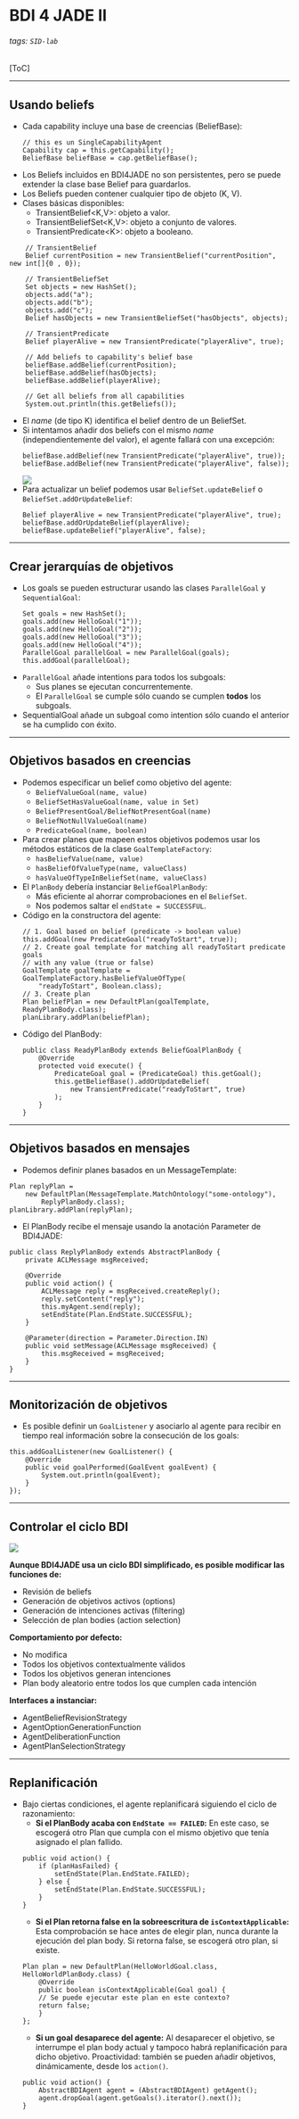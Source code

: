 # BDI 4 JADE II

[//]: # (Poner aqui link al pdf)

###### tags: `SID-lab`

[ToC]

---

## Usando beliefs

* Cada capability incluye una base de creencias (BeliefBase):
    ```java=1 ('*.java')
    // this es un SingleCapabilityAgent
    Capability cap = this.getCapability();
    BeliefBase beliefBase = cap.getBeliefBase();
    ```
* Los Beliefs incluidos en BDI4JADE no son persistentes, pero se puede extender la clase base Belief para guardarlos.
* Los Beliefs pueden contener cualquier tipo de objeto (K, V).
* Clases básicas disponibles:
    * TransientBelief<K,V>: objeto a valor.
    * TransientBeliefSet<K,V>: objeto a conjunto de valores.
    * TransientPredicate\<K>: objeto a booleano.
    
```java=1 ('*.java')
    // TransientBelief
    Belief currentPosition = new TransientBelief("currentPosition", new int[]{0 , 0});
    
    // TransientBeliefSet
    Set objects = new HashSet();
    objects.add("a");
    objects.add("b");
    objects.add("c");
    Belief hasObjects = new TransientBeliefSet("hasObjects", objects);

    // TransientPredicate
    Belief playerAlive = new TransientPredicate("playerAlive", true);

    // Add beliefs to capability's belief base
    beliefBase.addBelief(currentPosition);
    beliefBase.addBelief(hasObjects);
    beliefBase.addBelief(playerAlive);

    // Get all beliefs from all capabilities
    System.out.println(this.getBeliefs());
```
* El *name* (de tipo K) identifica el belief dentro de un BeliefSet.
* Si intentamos añadir dos beliefs con el mismo *name* (independientemente del valor), el agente fallará con una excepción:
    ```java=1 ('*.java')
    beliefBase.addBelief(new TransientPredicate("playerAlive", true));
    beliefBase.addBelief(new TransientPredicate("playerAlive", false));
    ```
    ![](https://i.imgur.com/aqmVGMQ.png)
* Para actualizar un belief podemos usar `BeliefSet.updateBelief` o `BeliefSet.addOrUpdateBelief`:
    ```java=1 ('*.java')
    Belief playerAlive = new TransientPredicate("playerAlive", true);
    beliefBase.addOrUpdateBelief(playerAlive);
    beliefBase.updateBelief("playerAlive", false);
    ```


---

## Crear jerarquías de objetivos

* Los goals se pueden estructurar usando las clases `ParallelGoal` y `SequentialGoal`:
    ```java=1 ('*.java')
    Set goals = new HashSet();
    goals.add(new HelloGoal("1"));
    goals.add(new HelloGoal("2"));
    goals.add(new HelloGoal("3"));
    goals.add(new HelloGoal("4"));
    ParallelGoal parallelGoal = new ParallelGoal(goals);
    this.addGoal(parallelGoal);
    ```
* `ParallelGoal` añade intentions para todos los subgoals:
    * Sus planes se ejecutan concurrentemente.
    * El `ParallelGoal` se cumple sólo cuando se cumplen **todos** los subgoals.
* SequentialGoal añade un subgoal como intention sólo cuando el anterior se ha cumplido con éxito.

---


## Objetivos basados en creencias

* Podemos especificar un belief como objetivo del agente:
    * `BeliefValueGoal(name, value)`
    * `BeliefSetHasValueGoal(name, value in Set)`
    * `BeliefPresentGoal/BeliefNotPresentGoal(name)`
    * `BeliefNotNullValueGoal(name)`
    * `PredicateGoal(name, boolean)`
* Para crear planes que mapeen estos objetivos podemos usar los métodos estáticos de la clase `GoalTemplateFactory`:
    * `hasBeliefValue(name, value)`
    * `hasBeliefOfValueType(name, valueClass)`
    * `hasValueOfTypeInBeliefSet(name, valueClass)`
* El `PlanBody` debería instanciar `BeliefGoalPlanBody`:
    * Más eficiente al ahorrar comprobaciones en el `BeliefSet`.
    * Nos podemos saltar el `endState = SUCCESSFUL`.
* Código en la constructora del agente:
    ```java=1 ('*.java')
    // 1. Goal based on belief (predicate -> boolean value)
    this.addGoal(new PredicateGoal("readyToStart", true));
    // 2. Create goal template for matching all readyToStart predicate goals
    // with any value (true or false)
    GoalTemplate goalTemplate = GoalTemplateFactory.hasBeliefValueOfType(
        "readyToStart", Boolean.class);
    // 3. Create plan
    Plan beliefPlan = new DefaultPlan(goalTemplate, ReadyPlanBody.class);
    planLibrary.addPlan(beliefPlan);
    ```
* Código del PlanBody:
    ```java=1 ('*.java')
    public class ReadyPlanBody extends BeliefGoalPlanBody {
        @Override
        protected void execute() {
            PredicateGoal goal = (PredicateGoal) this.getGoal();
            this.getBeliefBase().addOrUpdateBelief(
                new TransientPredicate("readyToStart", true)
            );
        }
    }
    ```

---


## Objetivos basados en mensajes

* Podemos definir planes basados en un MessageTemplate:
```java=1 ('*.java')
Plan replyPlan =
    new DefaultPlan(MessageTemplate.MatchOntology("some-ontology"),
        ReplyPlanBody.class);
planLibrary.addPlan(replyPlan);
```
* El PlanBody recibe el mensaje usando la anotación Parameter de BDI4JADE:
```java=1 ('*.java')
public class ReplyPlanBody extends AbstractPlanBody {
    private ACLMessage msgReceived;
    
    @Override
    public void action() {
        ACLMessage reply = msgReceived.createReply();
        reply.setContent("reply");
        this.myAgent.send(reply);
        setEndState(Plan.EndState.SUCCESSFUL);
    }
    
    @Parameter(direction = Parameter.Direction.IN)
    public void setMessage(ACLMessage msgReceived) {
        this.msgReceived = msgReceived;
    }
}
```



---

## Monitorización de objetivos

* Es posible definir un `GoalListener` y asociarlo al agente para recibir en tiempo real información sobre la consecución de los goals:
```java=1 ('*.java')
this.addGoalListener(new GoalListener() {
    @Override
    public void goalPerformed(GoalEvent goalEvent) {
        System.out.println(goalEvent);
    }
});
```

---

## Controlar el ciclo BDI

![](https://i.imgur.com/yA93wnl.png)

**Aunque BDI4JADE usa un ciclo BDI simplificado, es posible modificar las funciones de:**
* Revisión de beliefs 
* Generación de objetivos activos (options)
* Generación de intenciones activas (filtering)
* Selección de plan bodies (action selection)

**Comportamiento por defecto:**
* No modifica
* Todos los objetivos contextualmente válidos
* Todos los objetivos generan intenciones
* Plan body aleatorio entre todos los que cumplen cada intención

**Interfaces a instanciar:**
* AgentBeliefRevisionStrategy
* AgentOptionGenerationFunction
* AgentDeliberationFunction
* AgentPlanSelectionStrategy


---

## Replanificación

* Bajo ciertas condiciones, el agente replanificará siguiendo el ciclo de razonamiento:
    * **Si el PlanBody acaba con `EndState == FAILED`:** En este caso, se escogerá otro Plan que cumpla con el mismo objetivo que tenía asignado el plan fallido.
    ```java=1 ('*.java')
    public void action() {
        if (planHasFailed) {
            setEndState(Plan.EndState.FAILED);
        } else {
            setEndState(Plan.EndState.SUCCESSFUL);
        }
    }
    ```
    * **Si el Plan retorna false en la sobreescritura de `isContextApplicable`:** Esta comprobación se hace antes de elegir plan, nunca durante la ejecución del plan body. Si retorna false, se escogerá otro plan, si existe.
    ```java=1 ('*.java')
    Plan plan = new DefaultPlan(HelloWorldGoal.class, HelloWorldPlanBody.class) {
        @Override
        public boolean isContextApplicable(Goal goal) {
        // Se puede ejecutar este plan en este contexto?
        return false;
        }
    };
    ```
    * **Si un goal desaparece del agente:** Al desaparecer el objetivo, se interrumpe el plan body actual y tampoco habrá replanificación para dicho objetivo. Proactividad: también se pueden añadir objetivos, dinámicamente, desde los `action()`.
    ```java=1 ('*.java')
    public void action() {
        AbstractBDIAgent agent = (AbstractBDIAgent) getAgent();
        agent.dropGoal(agent.getGoals().iterator().next());
    }
    ```